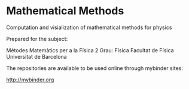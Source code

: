 # Mathematical Methods

Computation and visialization of mathematical methods for physics

Prepared for the subject:

Mètodes Matemàtics per a la Física 2
Grau: Física
Facultat de Física
Universitat de Barcelona

The repositories are available to be used online through mybinder sites:

http://mybinder.org
